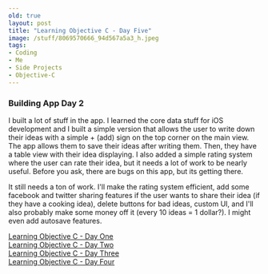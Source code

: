 ```yaml
---
old: true
layout: post
title: "Learning Objective C - Day Five"
image: /stuff/8069570666_94d567a5a3_h.jpeg
tags:
- Coding
- Me
- Side Projects
- Objective-C
---
```


### Building App Day 2

I built a lot of stuff in the app. I learned the core data stuff for iOS development and I built a simple version that allows the user to write down their ideas with a simple + (add) sign on the top corner on the main view. The app allows them to save their ideas after writing them. Then, they have a table view with their idea displaying. I also added a simple rating system where the user can rate their idea, but it needs a lot of work to be nearly useful. Before you ask, there are bugs on this app, but its getting there.

It still needs a ton of work. I'll make the rating system efficient, add some facebook and twitter sharing features if the user wants to share their idea (if they have a cooking idea), delete buttons for bad ideas, custom UI, and I'll also probably make some money off it (every 10 ideas = 1 dollar?). I might even add autosave features.

<p><a href="/blog/learning-objective-c-day-one" target="_blank">Learning Objective C - Day One</a><br />
<a href="/blog/learning-objective-c-day-two" target="_blank">Learning Objective C - Day Two</a><br />
<a href="/blog/learning-objective-c-day-three" target="_blank">Learning Objective C - Day Three</a><br />
<a href="/blog/learning-objective-c-day-four" target="_blank">Learning Objective C - Day Four</a></p>
